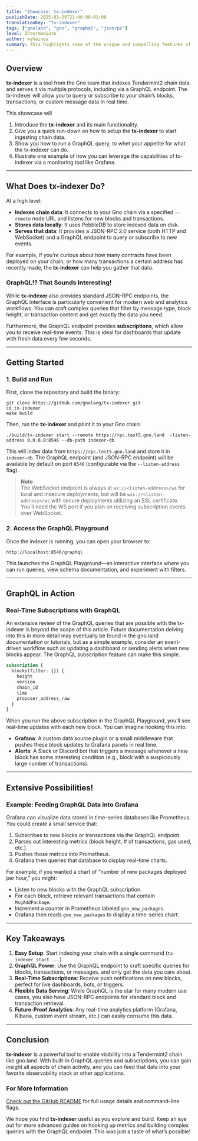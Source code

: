 ```yaml
---
title: "Showcase: tx-indexer"
publishDate: 2025-01-29T21:46:00-01:00
translationKey: "tx-indexer"
tags: ["gnoland", "gno", "graphql", "jsonrpc"]
level: Intermediate
author: wyhaines
summary: This highlights some of the unique and compelling features of the tx-indexer.
---
```


## Overview

**tx-indexer** is a tool from the Gno team that indexes Tendermint2 chain data and serves it via multiple protocols, including via a GraphQL endpoint. The tx-indexer will allow you to query or subscribe to your chain’s blocks, transactions, or custom message data in real time.

This showcase will 
1. Introduce the **tx-indexer** and its main functionality.
2. Give you a quick run-down on how to setup the **tx-indexer** to start ingesting chain data.
3. Show you how to run a GraphQL query, to whet your appetite for what the tx-indexer can do.
4. Illustrate one example of how you can leverage the capabilities of tx-indexer via a monitoring tool like Grafana.

---

## What Does tx-indexer Do?

At a high level:

- **Indexes chain data**: It connects to your Gno chain via a specified `--remote` node URL and listens for new blocks and transactions.  
- **Stores data locally**: It uses PebbleDB to store indexed data on disk.  
- **Serves that data**: It provides a JSON-RPC 2.0 service (both HTTP and WebSocket) and a GraphQL endpoint to query or subscribe to new events.  

For example, if you’re curious about how many contracts have been deployed on your chain, or how many transactions a certain address has recently made, the **tx-indexer** can help you gather that data. 

### GraphQL!? That Sounds Interesting!

While **tx-indexer** also provides standard JSON-RPC endpoints, the GraphQL interface is particularly convenient for modern web and analytics workflows. You can craft complex queries that filter by message type, block height, or transaction content and get exactly the data you need.

Furthermore, the GraphQL endpoint provides **subscriptions**, which allow you to receive real-time events. This is ideal for dashboards that update with fresh data every few seconds.

---

## Getting Started

### 1. Build and Run

First, clone the repository and build the binary:

```shell
git clone https://github.com/gnolang/tx-indexer.git
cd tx-indexer
make build
```

Then, run the **tx-indexer** and point it to your Gno chain:

```shell
./build/tx-indexer start --remote https://rpc.test5.gno.land  -listen-address 0.0.0.0:8546 --db-path indexer-db
```

This will index data from `https://rpc.test5.gno.land` and store it in `indexer-db`. The GraphQL endpoint (and JSON-RPC endpoint) will be available by default on port `8546` (configurable via the `--listen-address` flag).

> **Note**  
> The WebSocket endpoint is always at `ws://<listen-address>/ws` for local and insecure deployments, but will be `wss://<listen-address>/ws` with secure deployments utilizing an SSL certificate. You’ll need the WS port if you plan on receiving subscription events over WebSocket.

### 2. Access the GraphQL Playground

Once the indexer is running, you can open your browser to:

```
http://localhost:8546/graphql
```

This launches the GraphQL Playground—an interactive interface where you can run queries, view schema documentation, and experiment with filters.

---

## GraphQL in Action

### Real-Time Subscriptions with GraphQL

An extensive review of the GraphQL queries that are possible with the tx-indexer is beyond the scope of this article. Future documentation delving into this in more detail may eventually be found in the gno.land documentation or tutorials, but as a simple example, consider an event-driven workflow such as updating a dashboard or sending alerts when new blocks appear. The GraphQL subscription feature can make this simple.

```graphql
subscription {
  blocks(filter: {}) {
    height
    version
    chain_id
    time
    proposer_address_raw
  }
}
```

When you run the above subscription in the GraphQL Playground, you’ll see real-time updates with each new block. You can imagine hooking this into:

- **Grafana**: A custom data source plugin or a small middleware that pushes these block updates to Grafana panels in real time.  
- **Alerts**: A Slack or Discord bot that triggers a message whenever a new block has some interesting condition (e.g., block with a suspiciously large number of transactions).  

---

## Extensive Possibilities!

### Example: Feeding GraphQL Data into Grafana

Grafana can visualize data stored in time-series databases like Prometheus. You could create a small service that:

1. Subscribes to new blocks or transactions via the GraphQL endpoint.  
2. Parses out interesting metrics (block height, # of transactions, gas used, etc.).  
3. Pushes those metrics into Prometheus.  
4. Grafana then queries that database to display real-time charts.

For example, if you wanted a chart of “number of new packages deployed per hour,” you might:
- Listen to new blocks with the GraphQL subscription.
- For each block, retrieve relevant transactions that contain `MsgAddPackage`.
- Increment a counter in Prometheus labeled `gno_new_packages`.
- Grafana then reads `gno_new_packages` to display a time-series chart.

---

## Key Takeaways

1. **Easy Setup**: Start indexing your chain with a single command (`tx-indexer start ...`).  
2. **GraphQL Power**: Use the GraphQL endpoint to craft specific queries for blocks, transactions, or messages, and only get the data you care about.  
3. **Real-Time Subscriptions**: Receive push notifications on new blocks, perfect for live dashboards, bots, or triggers.  
4. **Flexible Data Serving**: While GraphQL is the star for many modern use cases, you also have JSON-RPC endpoints for standard block and transaction retrieval.  
5. **Future-Proof Analytics**: Any real-time analytics platform (Grafana, Kibana, custom event stream, etc.) can easily consume this data.

---

## Conclusion

**tx-indexer** is a powerful tool to enable visibility into a Tendermint2 chain like gno.land. With built-in GraphQL queries and subscriptions, you can gain insight all aspects of chain activity, and you can feed that data into your favorite observability stack or other applications.

### For More Information

[Check out the GitHub README](https://github.com/gnolang/tx-indexer/blob/main/README.md) for full usage details and command-line flags.  

We hope you find **tx-indexer** useful as you explore and build. Keep an eye out for more advanced guides on hooking up metrics and building complex queries with the GraphQL endpoint. This was just a taste of what’s possible!
